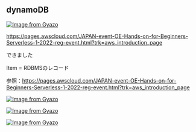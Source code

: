 ## dynamoDB

[![Image from Gyazo](https://i.gyazo.com/33d990292a6b2db7aba69a84ab05e3be.png)](https://gyazo.com/33d990292a6b2db7aba69a84ab05e3be)

https://pages.awscloud.com/JAPAN-event-OE-Hands-on-for-Beginners-Serverless-1-2022-reg-event.html?trk=aws_introduction_page

できました

Item = RDBMSのレコード

参照：https://pages.awscloud.com/JAPAN-event-OE-Hands-on-for-Beginners-Serverless-1-2022-reg-event.html?trk=aws_introduction_page

[![Image from Gyazo](https://i.gyazo.com/a867d47ef5d1b2be6d14ba581bf8d915.png)](https://gyazo.com/a867d47ef5d1b2be6d14ba581bf8d915)


[![Image from Gyazo](https://i.gyazo.com/76243cc207664cd042438cfd91ebe6b9.png)](https://gyazo.com/76243cc207664cd042438cfd91ebe6b9)

[![Image from Gyazo](https://i.gyazo.com/fa00629eb7b671895eac2c58a4ec47f9.png)](https://gyazo.com/fa00629eb7b671895eac2c58a4ec47f9)
